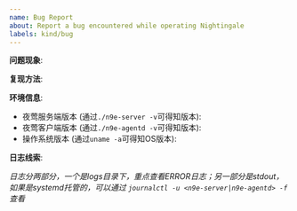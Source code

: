 ```yaml
---
name: Bug Report
about: Report a bug encountered while operating Nightingale
labels: kind/bug
---
```


**问题现象**:


**复现方法**:


**环境信息**:

- 夜莺服务端版本 (通过`./n9e-server -v`可得知版本):
- 夜莺客户端版本 (通过`./n9e-agentd -v`可得知版本):
- 操作系统版本 (通过`uname -a`可得知OS版本):

**日志线索**:

*日志分两部分，一个是logs目录下，重点查看ERROR日志；另一部分是stdout，如果是systemd托管的，可以通过 `journalctl -u <n9e-server|n9e-agentd> -f` 查看*

